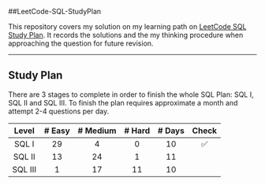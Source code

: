 ##LeetCode-SQL-StudyPlan

This repository covers my solution on my learning path on [LeetCode SQL Study Plan](https://leetcode.com/study-plan/sql/?progress=qe4xehj). It records the solutions and the my thinking procedure when approaching the question for future revision. 

---

## Study Plan

There are 3 stages to complete in order to finish the whole SQL Plan: SQL I, SQL II and SQL III. To finish the plan requires approximate a month and attempt 2-4 questions per day.

|  Level  | # Easy | # Medium | # Hard | # Days |       Check        |
| :-----: | :----: | :------: | :----: | :----: | :----------------: |
|  SQL I  |   29   |    4     |   0    |   10   | :white_check_mark: |
| SQL II  |   13   |    24    |   1    |   11   |                    |
| SQL III |   1    |    17    |   11   |   10   |                    |

